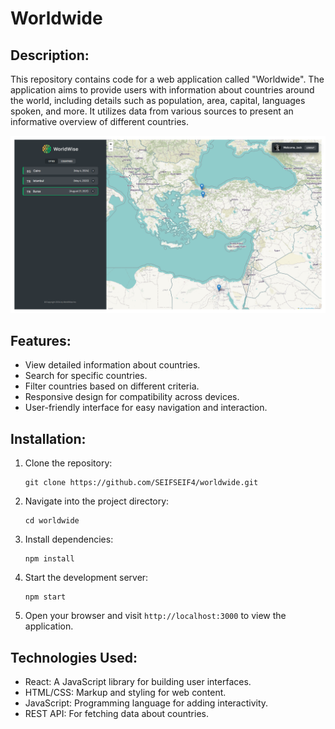 # Worldwide

## Description:
This repository contains code for a web application called "Worldwide". The application aims to provide users with information about countries around the world, including details such as population, area, capital, languages spoken, and more. It utilizes data from various sources to present an informative overview of different countries.

![Demo](https://github.com/SEIFSEIF4/worldwide/blob/main/public/worldwide.png?raw=true)

## Features:
- View detailed information about countries.
- Search for specific countries.
- Filter countries based on different criteria.
- Responsive design for compatibility across devices.
- User-friendly interface for easy navigation and interaction.

## Installation:
1. Clone the repository:
    ```
    git clone https://github.com/SEIFSEIF4/worldwide.git
    ```
2. Navigate into the project directory:
    ```
    cd worldwide
    ```
3. Install dependencies:
    ```
    npm install
    ```
4. Start the development server:
    ```
    npm start
    ```
5. Open your browser and visit `http://localhost:3000` to view the application.

## Technologies Used:
- React: A JavaScript library for building user interfaces.
- HTML/CSS: Markup and styling for web content.
- JavaScript: Programming language for adding interactivity.
- REST API: For fetching data about countries.
